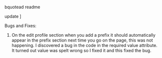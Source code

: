 bquotead readme

update
]

Bugs and Fixes:

1) On the edit profile section when you add a prefix it should automatically appear in the prefix section next time you go on the page, this was not happening. I discovered a bug in the code in the required value attribute. It turned out value was spelt wrong so I fixed it and this fixed the bug.